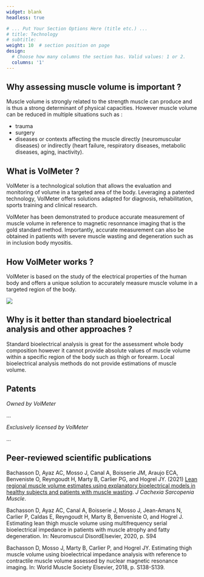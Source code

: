 ```yaml
---
widget: blank
headless: true

# ... Put Your Section Options Here (title etc.) ...
# title: Technology
# subtitle:
weight: 10  # section position on page
design:
  # Choose how many columns the section has. Valid values: 1 or 2.
  columns: '1'
---
```

## Why assessing muscle volume is important ?
Muscle volume is strongly related to the strength muscle can produce and is thus a strong determinant of physical capacities. However muscle volume can be reduced in multiple situations such as :
  * trauma
  * surgery
  * diseases or contexts affecting the muscle directly (neuromuscular diseases) or indirectly (heart failure, respiratory diseases, metabolic diseases, aging, inactivity).

## What is VolMeter ?

VolMeter is a technological solution that allows the evaluation and monitoring of volume in a targeted area of the body. Leveraging a patented technology, VolMeter offers solutions adapted for diagnosis, rehabilitation, sports training and clinical research.

VolMeter has been demonstrated to produce accurate measurement of muscle volume in reference to magnetic resonnance imaging that is the gold standard method. Importantly, accurate measurement can also be obtained in patients with severe muscle wasting and degeneration such as in inclusion body myositis.

## How VolMeter works ?
VolMeter is based on the study of the electrical properties of the human body and offers a unique solution to accurately measure muscle volume in a targeted region of the body.

![](signals.png)

## Why is it better than standard bioelectrical analysis and other approaches ?

Standard bioelectrical analysis is great for the assessment whole body composition however it cannot provide absolute values of muscle volume within a specific region of the body such as thigh or forearm.
Local bioelectrical analysis methods do not provide estimations of muscle volume.

## Patents
*Owned by VolMeter*

...

*Exclusively licensed by VolMeter*

...

## Peer-reviewed scientific publications
Bachasson D, Ayaz AC, Mosso J, Canal A, Boisserie JM, Araujo ECA, Benveniste O, Reyngoudt H, Marty B, Carlier PG, and Hogrel JY. (2021) [Lean regional muscle volume estimates using explanatory bioelectrical models in healthy subjects and patients with muscle wasting](https://doi.org/10.1002/jcsm.12656). _J Cachexia Sarcopenia Muscle_.

Bachasson D, Ayaz AC, Canal A, Boisserie J, Mosso J, Jean-Amans N, Carlier P, Caldas E, Reyngoudt H, Marty B, Benveniste O, and Hogrel J. Estimating lean thigh muscle volume using multifrequency serial bioelectrical impedance in patients with muscle atrophy and fatty degeneration. In: Neuromuscul DisordElsevier, 2020, p. S94

Bachasson D, Mosso J, Marty B, Carlier P, and Hogrel JY. Estimating thigh muscle volume using bioelectrical impedance analysis with reference to contractile muscle volume assessed by nuclear magnetic resonance imaging. In: World Muscle Society Elsevier, 2018, p. S138-S139.


